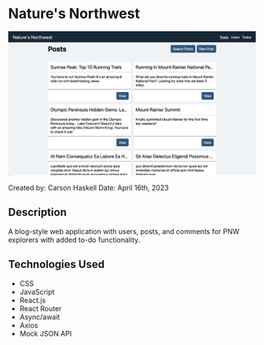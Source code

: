 # Nature's Northwest

![image](https://github.com/Carson-Haskell/natures-northwest/blob/main/home.png)

Created by: Carson Haskell
Date: April 16th, 2023

## Description

A blog-style web application with users, posts, and comments for PNW explorers with added to-do functionality.

## Technologies Used

- CSS
- JavaScript
- React.js
- React Router
- Async/await
- Axios
- Mock JSON API

